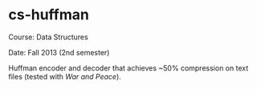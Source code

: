 # cs-huffman

Course: Data Structures

Date: Fall 2013 (2nd semester)

Huffman encoder and decoder that achieves ~50% compression on text files (tested with *War and Peace*).
